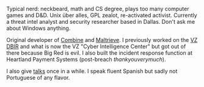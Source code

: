 Typical nerd: neckbeard, math and CS degree, plays too many computer games and D&amp;D. Unix über alles, GPL zealot, re-activated activist. Currently a threat intel analyst and security researcher based in Dallas. Don't ask me about Windows anything. 

Original developer of [Combine](https://github.com/mlsecproject/combine) and [Maltrieve](http://maltrieve.org). I previously worked on the [VZ DBIR](http://www.verizonenterprise.com/DBIR/) and what is now the VZ "Cyber Intelligence Center" but got out of there because Big Red is evil. I also built the incident response function at Heartland Payment Systems (post-breach _thankyouverymuch_). 

I also give [talks](talks) once in a while. I speak fluent Spanish but sadly not Portuguese of any flavor.
